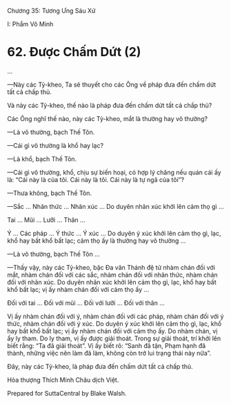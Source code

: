  

Chương 35: Tương Ưng Sáu Xứ

I: Phẩm Vô Minh

# 62\. Ðược Chấm Dứt (2)

…

—Này các Tỷ-kheo, Ta sẽ thuyết cho các Ông về pháp đưa đến chấm dứt tất cả chấp thủ.

Và này các Tỷ-kheo, thế nào là pháp đưa đến chấm dứt tất cả chấp thủ?

Các Ông nghĩ thế nào, này các Tỷ-kheo, mắt là thường hay vô thường?

—Là vô thường, bạch Thế Tôn.

—Cái gì vô thường là khổ hay lạc?

—Là khổ, bạch Thế Tôn.

—Cái gì vô thường, khổ, chịu sự biến hoại, có hợp lý chăng nếu quán cái ấy là: “Cái này là của tôi. Cái này là tôi. Cái này là tự ngã của tôi”?

—Thưa không, bạch Thế Tôn.

—Sắc … Nhãn thức … Nhãn xúc … Do duyên nhãn xúc khởi lên cảm thọ gì …

Tai … Mũi … Lưỡi … Thân …

Ý … Các pháp … Ý thức … Ý xúc … Do duyên ý xúc khởi lên cảm thọ gì, lạc, khổ hay bất khổ bất lạc; cảm thọ ấy là thường hay vô thường …

—Là vô thường, bạch Thế Tôn …

—Thấy vậy, này các Tỷ-kheo, bậc Ða văn Thánh đệ tử nhàm chán đối với mắt, nhàm chán đối với các sắc, nhàm chán đối với nhãn thức, nhàm chán đối với nhãn xúc. Do duyên nhãn xúc khởi lên cảm thọ gì, lạc, khổ hay bất khổ bất lạc; vị ấy nhàm chán đối với cảm thọ ấy …

Ðối với tai … Ðối với mũi … Ðối với lưỡi … Ðối với thân …

Vị ấy nhàm chán đối với ý, nhàm chán đối với các pháp, nhàm chán đối với ý thức, nhàm chán đối với ý xúc. Do duyên ý xúc khởi lên cảm thọ gì, lạc, khổ hay bất khổ bất lạc; vị ấy nhàm chán đối với cảm thọ ấy. Do nhàm chán, vị ấy ly tham. Do ly tham, vị ấy được giải thoát. Trong sự giải thoát, trí khởi lên biết rằng: “Ta đã giải thoát”. Vị ấy biết rõ: “Sanh đã tận, Phạm hạnh đã thành, những việc nên làm đã làm, không còn trở lui trạng thái này nữa”.

Ðây, này các Tỷ-kheo, là pháp đưa đến chấm dứt tất cả chấp thủ.

Hòa thượng Thích Minh Châu dịch Việt.

Prepared for SuttaCentral by Blake Walsh.